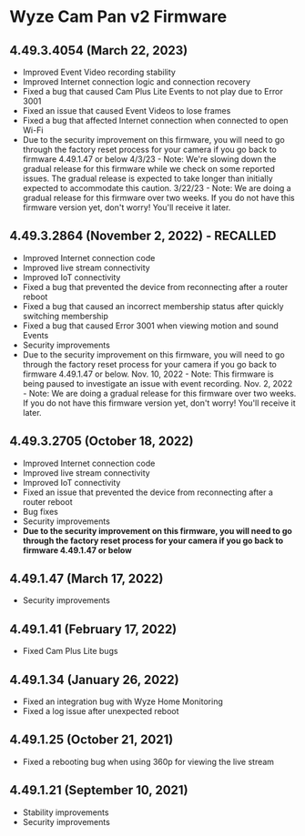 # Wyze Cam Pan v2 Firmware
## 4.49.3.4054 (March 22, 2023)
* Improved Event Video recording stability
* Improved Internet connection logic and connection recovery
* Fixed a bug that caused Cam Plus Lite Events to not play due to Error 3001
* Fixed an issue that caused Event Videos to lose frames
* Fixed a bug that affected Internet connection when connected to open Wi-Fi
* Due to the security improvement on this firmware, you will need to go through the factory reset process for your camera if you go back to firmware 4.49.1.47 or below
4/3/23 - Note: We're slowing down the gradual release for this firmware while we check on some reported issues. The gradual release is expected to take longer than initially expected to accommodate this caution.
3/22/23 - Note: We are doing a gradual release for this firmware over two weeks. If you do not have this firmware version yet, don't worry! You'll receive it later.
## 4.49.3.2864 (November 2, 2022) - RECALLED
* Improved Internet connection code
* Improved live stream connectivity
* Improved IoT connectivity
* Fixed a bug that prevented the device from reconnecting after a router reboot
* Fixed a bug that caused an incorrect membership status after quickly switching membership
* Fixed a bug that caused Error 3001 when viewing motion and sound Events
* Security improvements
* Due to the security improvement on this firmware, you will need to go through the factory reset process for your camera if you go back to firmware 4.49.1.47 or below.
Nov. 10, 2022 - Note: This firmware is being paused to investigate an issue with event recording.
Nov. 2, 2022 - Note: We are doing a gradual release for this firmware over two weeks. If you do not have this firmware version yet, don't worry! You'll receive it later.
## 4.49.3.2705 (October 18, 2022)
* Improved Internet connection code
* Improved live stream connectivity
* Improved IoT connectivity
* Fixed an issue that prevented the device from reconnecting after a router reboot
* Bug fixes
* Security improvements
* **Due to the security improvement on this firmware, you will need to go through the factory reset process for your camera if you go back to firmware 4.49.1.47 or below**
## 4.49.1.47 (March 17, 2022)
* Security improvements
## 4.49.1.41 (February 17, 2022)
* Fixed Cam Plus Lite bugs
## 4.49.1.34 (January 26, 2022)
* Fixed an integration bug with Wyze Home Monitoring
* Fixed a log issue after unexpected reboot
## 4.49.1.25 (October 21, 2021)
* Fixed a rebooting bug when using 360p for viewing the live stream
## 4.49.1.21 (September 10, 2021)
* Stability improvements
* Security improvements
